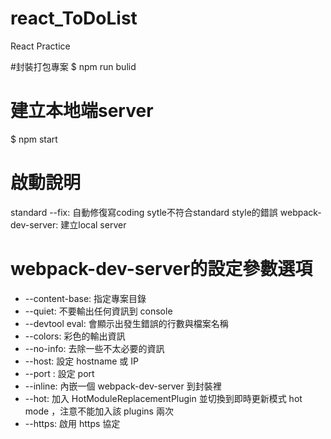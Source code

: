 # react_ToDoList
React Practice
	
#封裝打包專案
$ npm run bulid

# 建立本地端server
$ npm start

# 啟動說明
standard --fix: 自動修復寫coding sytle不符合standard style的錯誤
webpack-dev-server: 建立local server
# webpack-dev-server的設定參數選項
  * --content-base: 指定專案目錄
  * --quiet: 不要輸出任何資訊到 console
  * --devtool eval: 會顯示出發生錯誤的行數與檔案名稱
  * --colors: 彩色的輸出資訊
  * --no-info: 去除一些不太必要的資訊
  * --host: 設定 hostname 或 IP
  * --port <number>: 設定 port
  * --inline: 內嵌一個 webpack-dev-server 到封裝裡
  * --hot: 加入 HotModuleReplacementPlugin 並切換到即時更新模式 hot mode ，注意不能加入該 plugins 兩次
  * --https: 啟用 https 協定

